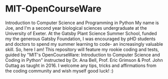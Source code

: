 # MIT-OpenCourseWare
Introduction to Computer Science and Programming in Python
My name is Joe, and I'm a second year biological sciences undergraduate at the University of Exeter. At the Gatsby Plant Science Summer School, funded my the generous Gatsby Foundation, I was encouraged by pHD students and doctors to spend my summer learning to code- an increasingly valuable skill. So, here I am! 
This repository will feature my rookie coding and tests, guided by "MIT's OpenCourseWare: Introduction to Computer Science and Coding in Python" instructed by Dr. Ana Bell, Prof. Eric Grimson & Prof. John Guttag as taught in 2016. 
I welcome any tips, tricks and affirmations from the coding community and wish myself good luck! :)
